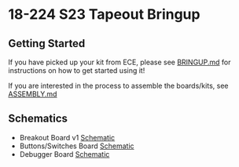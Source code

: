 # 18-224 S23 Tapeout Bringup

## Getting Started

If you have picked up your kit from ECE, please see [BRINGUP.md](docs/BRINGUP.md) for instructions on how to get started using it!

If you are interested in the process to assemble the boards/kits, see [ASSEMBLY.md](docs/ASSEMBLY.md)

## Schematics

- Breakout Board v1 [Schematic](pcb/breakout_board_v1/schematic.pdf)
- Buttons/Switches Board [Schematic](pcb/manual_gpio_board/schematic.pdf)
- Debugger Board [Schematic](pcb/debugger_board_v1/schematic.pdf)
